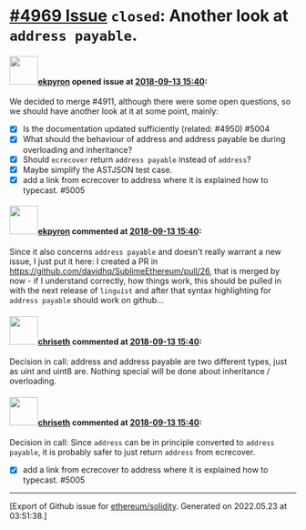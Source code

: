 # [\#4969 Issue](https://github.com/ethereum/solidity/issues/4969) `closed`: Another look at ``address payable``.

#### <img src="https://avatars.githubusercontent.com/u/1347491?v=4" width="50">[ekpyron](https://github.com/ekpyron) opened issue at [2018-09-13 15:40](https://github.com/ethereum/solidity/issues/4969):

We decided to merge #4911, although there were some open questions, so we should have another look at it at some point, mainly:

- [x] Is the documentation updated sufficiently (related: #4950) #5004 
- [x] What should the behaviour of address and address payable be during overloading and inheritance?
- [x] Should ``ecrecover`` return ``address payable`` instead of ``address``?
- [x] Maybe simplify the ASTJSON test case.
- [x] add a link from ecrecover to address where it is explained how to typecast. #5005 

#### <img src="https://avatars.githubusercontent.com/u/1347491?v=4" width="50">[ekpyron](https://github.com/ekpyron) commented at [2018-09-13 15:40](https://github.com/ethereum/solidity/issues/4969#issuecomment-421312867):

Since it also concerns ``address payable`` and doesn't really warrant a new issue, I just put it here: I created a PR in https://github.com/davidhq/SublimeEthereum/pull/26, that is merged by now - if I understand correctly, how things work, this should be pulled in with the next release of ``linguist`` and after that syntax highlighting for ``address payable`` should work on github...

#### <img src="https://avatars.githubusercontent.com/u/9073706?v=4" width="50">[chriseth](https://github.com/chriseth) commented at [2018-09-13 15:40](https://github.com/ethereum/solidity/issues/4969#issuecomment-421956080):

Decision in call: address and address payable are two different types, just as uint and uint8 are. Nothing special will be done about inheritance / overloading.

#### <img src="https://avatars.githubusercontent.com/u/9073706?v=4" width="50">[chriseth](https://github.com/chriseth) commented at [2018-09-13 15:40](https://github.com/ethereum/solidity/issues/4969#issuecomment-421956855):

Decision in call: Since `address` can be in principle converted to `address payable`, it is probably safer to just return `address` from ecrecover.

 - [x] add a link from ecrecover to address where it is explained how to typecast. #5005


-------------------------------------------------------------------------------



[Export of Github issue for [ethereum/solidity](https://github.com/ethereum/solidity). Generated on 2022.05.23 at 03:51:38.]
